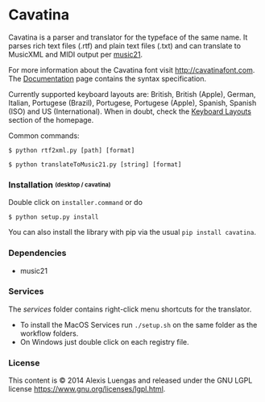 Cavatina
========

Cavatina is a parser and translator for the typeface of the same name. It parses rich text files (.rtf) and plain text files (.txt) and can translate to MusicXML and MIDI output per [music21](https://github.com/cuthbertLab/music21).

For more information about the Cavatina font visit <http://cavatinafont.com>. The [Documentation](http://cavatinafont.com/docs.html) page contains the syntax specification.

Currently supported keyboard layouts are: British, British (Apple), German, Italian, Portugese (Brazil), Portugese, Portugese (Apple), Spanish, Spanish (ISO) and US (International). When in doubt, check the [Keyboard Layouts](http://cavatinafont.com/keyboard.html) section of the homepage.

Common commands:

    $ python rtf2xml.py [path] [format]

    $ python translateToMusic21.py [string] [format]

### Installation <sub><sup>(desktop / cavatina)</sup><sub>

Double click on ``installer.command`` or do

    $ python setup.py install

You can also install the library with pip via the usual ``pip install cavatina``.

### Dependencies

*  music21

### Services

The *services* folder contains right-click menu shortcuts for the translator.

* To install the MacOS Services run ``./setup.sh`` on the same folder as the workflow folders.
* On Windows just double click on each registry file.

### License

This content is &copy; 2014 Alexis Luengas and released under the GNU LGPL license <https://www.gnu.org/licenses/lgpl.html>.
